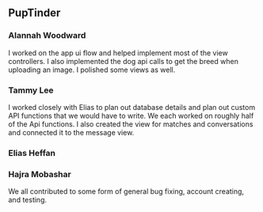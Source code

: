 ## PupTinder

### Alannah Woodward
I worked on the app ui flow and helped implement most of the view controllers. I also implemented the dog api calls to get the breed when uploading an image. I polished some views as well. 

### Tammy Lee
I worked closely with Elias to plan out database details and plan out custom API functions that we would have to write. We each worked on roughly half of the Api functions. I also created the view for matches and conversations and connected it to the message view.

### Elias Heffan

### Hajra Mobashar


We all contributed to some form of general bug fixing, account creating, and testing. 
